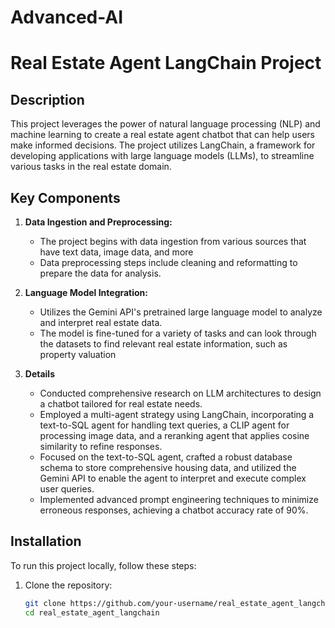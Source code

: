 # Advanced-AI

# Real Estate Agent LangChain Project

## Description

This project leverages the power of natural language processing (NLP) and machine learning to create a real estate agent chatbot that can help users make informed decisions. The project utilizes LangChain, a framework for developing applications with large language models (LLMs), to streamline various tasks in the real estate domain.

## Key Components

1. **Data Ingestion and Preprocessing:**
   - The project begins with data ingestion from various sources that have text data, image data, and more
   - Data preprocessing steps include cleaning and reformatting to prepare the data for analysis.
     
2. **Language Model Integration:**
   - Utilizes the Gemini API's pretrained large language model to analyze and interpret real estate data.
   - The model is fine-tuned for a variety of tasks and can look through the datasets to find relevant real estate information, such as property valuation

3. **Details**
   - Conducted comprehensive research on LLM architectures to design a chatbot tailored for real estate needs.
   - Employed a multi-agent strategy using LangChain, incorporating a text-to-SQL agent for handling text queries, a CLIP agent for processing image data, and a reranking agent that applies cosine similarity to refine responses.
   - Focused on the text-to-SQL agent, crafted a robust database schema to store comprehensive housing data, and utilized the Gemini API to enable the agent to interpret and execute complex user queries.
   - Implemented advanced prompt engineering techniques to minimize erroneous responses, achieving a chatbot accuracy rate of 90%.
## Installation

To run this project locally, follow these steps:

1. Clone the repository:
   ```bash
   git clone https://github.com/your-username/real_estate_agent_langchain.git
   cd real_estate_agent_langchain
